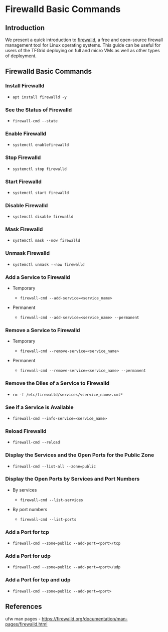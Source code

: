 <h1>Firewalld Basic Commands</h1>

## Introduction

We present a quick introduction to [firewalld](https://firewalld.org/), a free and open-source firewall management tool for Linux operating systems. This guide can be useful for users of the TFGrid deploying on full and micro VMs as well as other types of deployment.

## Firewalld Basic Commands

### Install Firewalld 

  * ```
    apt install firewalld -y
    ```
### See the Status of Firewalld

  * ```
    firewall-cmd --state
    ```
### Enable Firewalld

  * ```
    systemctl enablefirewalld
    ```
### Stop Firewalld

  * ```
    systemctl stop firewalld
    ```
### Start Firewalld

  * ```
    systemctl start firewalld
    ```
### Disable Firewalld

  * ```
    systemctl disable firewalld
    ```
### Mask Firewalld

  * ```
    systemctl mask --now firewalld
    ```
### Unmask Firewalld

  * ```
    systemctl unmask --now firewalld
    ```
### Add a Service to Firewalld

  * Temporary
    * ```
      firewall-cmd --add-service=<service_name>
      ```
  * Permanent
    * ```
      firewall-cmd --add-service=<service_name> --permanent
      ```

### Remove a Service to Firewalld

  * Temporary
    * ```
      firewall-cmd --remove-service=<service_name>
      ```
  * Permanent
    * ```
      firewall-cmd --remove-service=<service_name> --permanent
      ```

### Remove the Diles of a Service to Firewalld

  * ```
    rm -f /etc/firewalld/services/<service_name>.xml*
    ```

### See if a Service is Available

  * ```
    firewall-cmd --info-service=<service_name>
    ``` 

### Reload Firewalld

  * ```
    firewall-cmd --reload
    ```

### Display the Services and the Open Ports for the Public Zone

  * ```
    firewall-cmd --list-all --zone=public
    ```

### Display the Open Ports by Services and Port Numbers

* By services
  * ```
    firewall-cmd --list-services
    ```
* By port numbers
  * ```
    firewall-cmd --list-ports
    ```

### Add a Port for tcp

  * ```
    firewall-cmd --zone=public --add-port=<port>/tcp
    ```
### Add a Port for udp

  * ```
    firewall-cmd --zone=public --add-port=<port>/udp
    ```
### Add a Port for tcp and udp

  * ```
    firewall-cmd --zone=public --add-port=<port>
    ```

## References

ufw man pages - https://firewalld.org/documentation/man-pages/firewalld.html